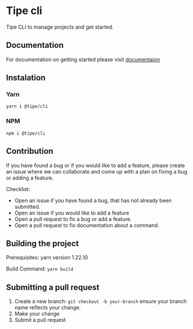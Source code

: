 # Tipe cli
Tipe CLI to manage projects and get started.

## Documentation

For documentation on getting started please visit [documentaion](https://tipe.io/docs/getting-started/cli)


## Instalation

### Yarn 
`yarn i @tipe/cli`

### NPM 
`npm i @tipe/cli`



## Contribution 

If you have found a bug or if you would like to add a feature, please create an issue where we can collaborate and come up with a plan on fixing a bug or adding a feature.

Checklist:

* Open an issue if you have found a bug, that has not already been submitted.
* Open an issue if you would like to add a feature
* Open a pull request to fix a bug or add a feature.
* Open a pull request to fix documentation about a command.


## Building the project

Prerequisites:
yarn version 1.22.10

Build Command: `yarn build`

## Submitting a pull request

1. Create a new branch: `git checkout -b your-branch` ensure your branch name reflects your change.
2. Make your change
3. Submit a pull request
